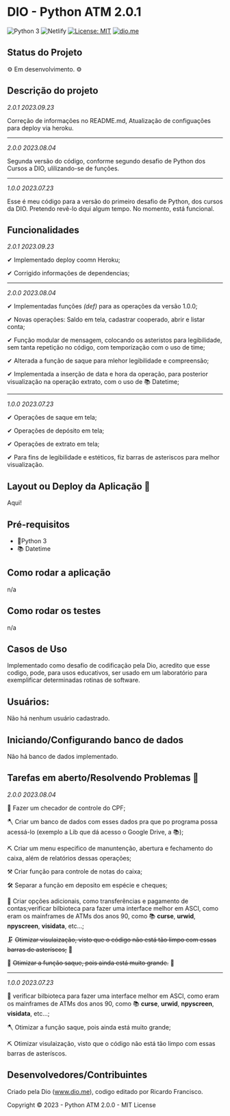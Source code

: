 # DIO - Python ATM 2.0.1 

![Python 3](https://img.shields.io/static/v1?label=Python3&labelColor=navy&message=ok!✔&style=plastic&color=lightblue&logo=PYTHON&logoColor=yellow)
![Netlify](https://img.shields.io/static/v1?label=Netlify&labelColor=black&message=deploy_soon⏳&color=orange&style=plastic&logo=netlify)
[![License: MIT](https://img.shields.io/badge/License-MIT-green?label=⚖License&logo=balance-scale&logoColor=white&style=plastic)](https://opensource.org/licenses/MIT)
[![dio.me](https://img.shields.io/static/v1?label=⚫Dio.me&labelColor=black&message=ok!✔&color=purple&style=plastic&&logoXcolor=white)](https://web.dio.me/users/olhodelugarnenhum?tab=skills)

## Status do Projeto

<p> ⚙ Em desenvolvimento. ⚙ </p>

## Descrição do projeto 

<p align="justify">
  
  _2.0.1 2023.09.23_
  
  Correção de informações no README.md, Atualização de configuações para deploy via heroku.
  
  <hr>
  
  _2.0.0 2023.08.04_
  
  Segunda versão do código, conforme segundo desafio de Python dos Cursos a DIO, ulilizando-se de funções.
  
  <hr>
  
  _1.0.0 2023.07.23_
  
  Esse é meu código para a versão do primeiro desafio de Python, dos cursos da DIO. Pretendo revê-lo dqui algum tempo. No momento, está funcional. 

## Funcionalidades

_2.0.1 2023.09.23_
  
✔ Implementado deploy coomn Heroku; 

✔ Corrigido informações de dependencias; 
  
  <hr>

_2.0.0 2023.08.04_
  
✔ Implementadas funções _(def)_ para as operações da versão 1.0.0; 

✔ Novas operações: Saldo em tela, cadastrar cooperado, abrir e listar conta; 

✔ Função modular de mensagem, colocando os asteristos para legibilidade, sem tanta repetição no código, com temporização com o uso de time;

✔ Alterada a função de saque para mlehor legibilidade e compreensão;

✔ Implementada a inserção de data e hora da operação, para posterior visualização na operação extrato, com o uso de 📚 Datetime;
<hr>

_1.0.0 2023.07.23_
  
✔ Operações de saque em tela;   

✔ Operações de depósito em tela;

✔ Operações de extrato em tela;

✔ Para fins de legibilidade e estéticos, fiz barras de asteriscos para melhor visualização.  


## Layout ou Deploy da Aplicação :dash:

Aqui!

## Pré-requisitos

- 🐍Python 3
- 📚 Datetime
  

## Como rodar a aplicação 

n/a

## Como rodar os testes

n/a

## Casos de Uso

Implementado como desafio de codificação pela Dio, acredito que esse codigo, pode, para usos educativos, ser usado em um laboratório para exemplificar determinadas rotinas de software.

## Usuários: 

Não há nenhum usuário cadastrado. 

## Iniciando/Configurando banco de dados

Não há banco de dados implementado. 

## Tarefas em aberto/Resolvendo Problemas 🧨

_2.0.0 2023.08.04_

🔨 Fazer um checador de controle do CPF;

🪓 Criar um banco de dados com esses dados pra que po programa possa acessá-lo (exemplo a Lib que dá acesso o Google Drive, a 📚);

⛏ Criar um menu especifico de manuntenção, abertura e fechamento do caixa, além de relatórios dessas operações;

⚒ Criar função para controle de notas do caixa;

🛠 Separar a função em deposito em espécie e cheques;

🔧 Criar opções adicionais, como transferências e pagamento de contas;verificar bilbioteca para fazer uma interface melhor em ASCI, como eram os mainframes de ATMs dos anos 90, como  📚 __curse__, __urwid__, __npyscreen__, __visidata__, etc...;

🗜 ~~Otimizar visulaização, visto que o código não está tão limpo com essas barras de asteríscos;~~ 🎯

🔩 ~~Otimizar a função saque, pois ainda está muito grande.~~ 🎯

<hr>

_1.0.0 2023.07.23_

🔨 verificar bilbioteca para fazer uma interface melhor em ASCI, como eram os mainframes de ATMs dos anos 90, como 📚 __curse__, __urwid__, __npyscreen__, __visidata__, etc...;

🪓 Otimizar a função saque, pois ainda está muito grande;

⛏ Otimizar visulaização, visto que o código não está tão limpo com essas barras de asteríscos.

## Desenvolvedores/Contribuintes

Criado pela Dio (www.dio.me), codigo editado por Ricardo Francisco. 

Copyright © 2023 - Python ATM 2.0.0 - MIT License
